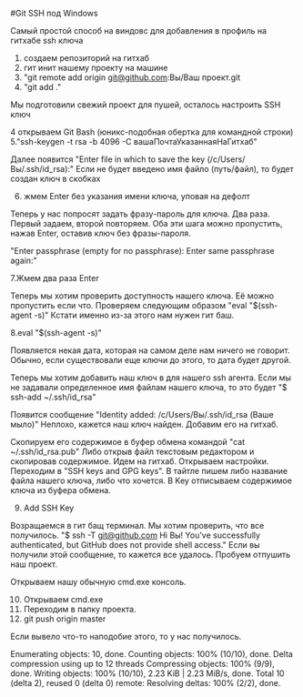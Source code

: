 #Git SSH под Windows

Самый простой способ на виндовс для добавления в профиль на гитхабе ssh ключа

1. создаем репозиторий на гитхаб
2. гит инит нашему проекту на машине
3. "git remote add origin git@github.com:Вы/Ваш проект.git
4. "git add ."

Мы подготовили свежий проект для пушей, осталось настроить SSH ключ

4 открываем Git Bash (юникс-подобная обертка для командной строки)
5."ssh-keygen -t rsa -b 4096 -C вашаПочтаУказаннаяНаГитхаб"

Далее появится "Enter file in which to save the key (/c/Users/Вы/.ssh/id_rsa):"
Если не будет введено имя файло (путь/файл), то будет создан ключ в скобках

6. жмем Enter без указания имени ключа, уповая на дефолт

Теперь у нас попросят задать фразу-пароль для ключа. Два раза. Первый задаем, второй повторяем.
Оба эти шага можно пропустить, нажав Enter, оставив ключ без фразы-пароля.

"Enter passphrase (empty for no passphrase):
Enter same passphrase again:"

7.Жмем два раза Enter

Теперь мы хотим проверить доступность нашего ключа. Её можно пропустить если что.
Проверяем следующим образом "eval "$(ssh-agent -s)" Кстати именно из-за этого нам нужен гит баш.

8.eval "$(ssh-agent -s)"

Появляется некая дата, которая на самом деле нам ничего не говорит. Обычно, если существовали еще ключи до этого, то дата будет другой.

Теперь мы хотим добавить наш ключ в для нашего ssh агента. Если мы не задавали определенное имя файлам нашего ключа, то это будет
"$ ssh-add ~/.ssh/id_rsa"

Появится сообщение "Identity added: /c/Users/Вы/.ssh/id_rsa (Ваше мыло)"
Неплохо, кажется наш ключ найден. Добавим его на гитхаб.

Скопируем его содержимое в буфер обмена командой "cat ~/.ssh/id_rsa.pub"
Либо открыв файл текстовым редактором и скопировав содержимое.
Идем на гитхаб. Открываем настройки. Переходим в "SSH keys and GPG keys".
В тайтле пишем либо название файла нашего ключа, либо что хочется.
В Key отписываем содержимое ключа из буфера обмена.

9. Add SSH Key

Возращаемся в гит бащ терминал. Мы хотим проверить, что все получилось.
"$ ssh -T git@github.com
Hi Вы! You've successfully authenticated, but GitHub does not provide shell access."
Если вы получили этой сообщение, то кажется все удалось. Пробуем отпушить наш проект.

Открываем нашу обычную cmd.exe консоль.

10. Открываем cmd.exe
11. Переходим в папку проекта.
12. git push origin master

Если вывело что-то наподобие этого, то у нас получилось.

Enumerating objects: 10, done.
Counting objects: 100% (10/10), done.
Delta compression using up to 12 threads
Compressing objects: 100% (9/9), done.
Writing objects: 100% (10/10), 2.23 KiB | 2.23 MiB/s, done.
Total 10 (delta 2), reused 0 (delta 0)
remote: Resolving deltas: 100% (2/2), done.
